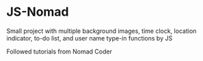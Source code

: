 # JS-Nomad

Small project with 
multiple background images, time clock, 
location indicator, to-do list, 
and user name type-in functions by JS

Followed tutorials from Nomad Coder

